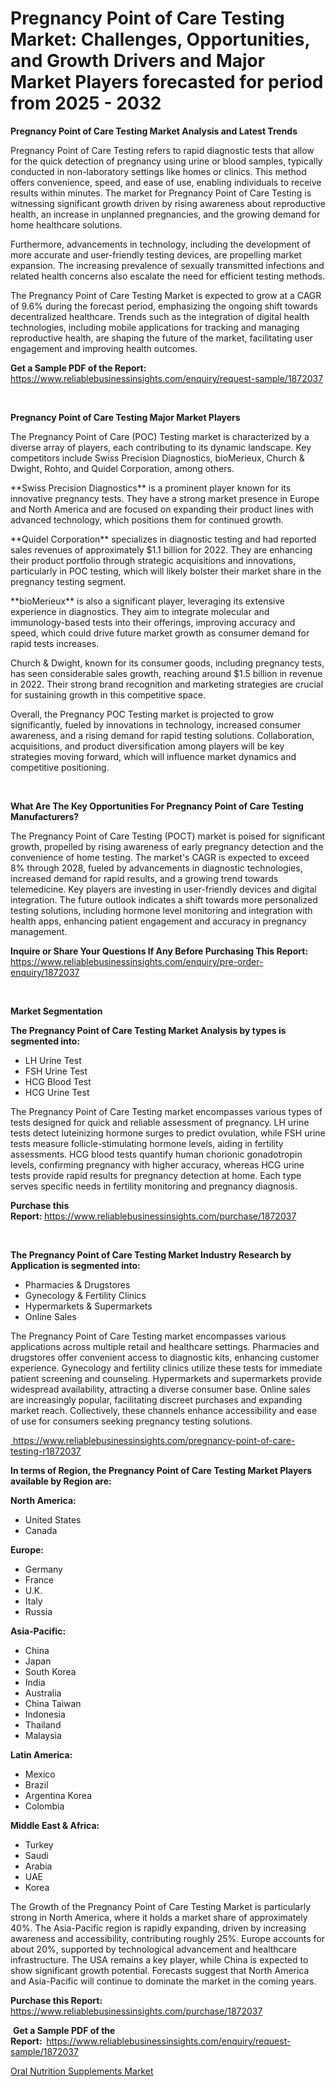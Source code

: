<p><h1>Pregnancy Point of Care Testing Market: Challenges, Opportunities, and Growth Drivers and Major Market Players forecasted for period from 2025 - 2032</h1></p><p><strong>Pregnancy Point of Care Testing Market Analysis and Latest Trends</strong></p>
<p><p>Pregnancy Point of Care Testing refers to rapid diagnostic tests that allow for the quick detection of pregnancy using urine or blood samples, typically conducted in non-laboratory settings like homes or clinics. This method offers convenience, speed, and ease of use, enabling individuals to receive results within minutes. The market for Pregnancy Point of Care Testing is witnessing significant growth driven by rising awareness about reproductive health, an increase in unplanned pregnancies, and the growing demand for home healthcare solutions. </p><p>Furthermore, advancements in technology, including the development of more accurate and user-friendly testing devices, are propelling market expansion. The increasing prevalence of sexually transmitted infections and related health concerns also escalate the need for efficient testing methods. </p><p>The Pregnancy Point of Care Testing Market is expected to grow at a CAGR of 9.6% during the forecast period, emphasizing the ongoing shift towards decentralized healthcare. Trends such as the integration of digital health technologies, including mobile applications for tracking and managing reproductive health, are shaping the future of the market, facilitating user engagement and improving health outcomes.</p></p>
<p><strong>Get a Sample PDF of the Report:&nbsp;</strong> <a href="https://www.reliablebusinessinsights.com/enquiry/request-sample/1872037?utm_campaign=2287&utm_medium=2&utm_source=Github&utm_content=ia&utm_term=08032025&utm_id=pregnancy-point-of-care-testing">https://www.reliablebusinessinsights.com/enquiry/request-sample/1872037</a></p>
<p>&nbsp;</p>
<p><strong>Pregnancy Point of Care Testing Major Market Players</strong></p>
<p><p>The Pregnancy Point of Care (POC) Testing market is characterized by a diverse array of players, each contributing to its dynamic landscape. Key competitors include Swiss Precision Diagnostics, bioMerieux, Church & Dwight, Rohto, and Quidel Corporation, among others. </p><p>**Swiss Precision Diagnostics** is a prominent player known for its innovative pregnancy tests. They have a strong market presence in Europe and North America and are focused on expanding their product lines with advanced technology, which positions them for continued growth.</p><p>**Quidel Corporation** specializes in diagnostic testing and had reported sales revenues of approximately $1.1 billion for 2022. They are enhancing their product portfolio through strategic acquisitions and innovations, particularly in POC testing, which will likely bolster their market share in the pregnancy testing segment.</p><p>**bioMerieux** is also a significant player, leveraging its extensive experience in diagnostics. They aim to integrate molecular and immunology-based tests into their offerings, improving accuracy and speed, which could drive future market growth as consumer demand for rapid tests increases.</p><p>Church & Dwight, known for its consumer goods, including pregnancy tests, has seen considerable sales growth, reaching around $1.5 billion in revenue in 2022. Their strong brand recognition and marketing strategies are crucial for sustaining growth in this competitive space.</p><p>Overall, the Pregnancy POC Testing market is projected to grow significantly, fueled by innovations in technology, increased consumer awareness, and a rising demand for rapid testing solutions. Collaboration, acquisitions, and product diversification among players will be key strategies moving forward, which will influence market dynamics and competitive positioning.</p></p>
<p>&nbsp;</p>
<p><strong>What Are The Key Opportunities For Pregnancy Point of Care Testing Manufacturers?</strong></p>
<p><p>The Pregnancy Point of Care Testing (POCT) market is poised for significant growth, propelled by rising awareness of early pregnancy detection and the convenience of home testing. The market's CAGR is expected to exceed 8% through 2028, fueled by advancements in diagnostic technologies, increased demand for rapid results, and a growing trend towards telemedicine. Key players are investing in user-friendly devices and digital integration. The future outlook indicates a shift towards more personalized testing solutions, including hormone level monitoring and integration with health apps, enhancing patient engagement and accuracy in pregnancy management.</p></p>
<p><strong>Inquire or Share Your Questions If Any Before Purchasing This Report:</strong> <a href="https://www.reliablebusinessinsights.com/enquiry/pre-order-enquiry/1872037?utm_campaign=2287&utm_medium=2&utm_source=Github&utm_content=ia&utm_term=08032025&utm_id=pregnancy-point-of-care-testing">https://www.reliablebusinessinsights.com/enquiry/pre-order-enquiry/1872037</a></p>
<p>&nbsp;</p>
<p><strong>Market Segmentation</strong></p>
<p><strong>The Pregnancy Point of Care Testing Market Analysis by types is segmented into:</strong></p>
<p><ul><li>LH Urine Test</li><li>FSH Urine Test</li><li>HCG Blood Test</li><li>HCG Urine Test</li></ul></p>
<p><p>The Pregnancy Point of Care Testing market encompasses various types of tests designed for quick and reliable assessment of pregnancy. LH urine tests detect luteinizing hormone surges to predict ovulation, while FSH urine tests measure follicle-stimulating hormone levels, aiding in fertility assessments. HCG blood tests quantify human chorionic gonadotropin levels, confirming pregnancy with higher accuracy, whereas HCG urine tests provide rapid results for pregnancy detection at home. Each type serves specific needs in fertility monitoring and pregnancy diagnosis.</p></p>
<p><strong>Purchase this Report:&nbsp;</strong><a href="https://www.reliablebusinessinsights.com/purchase/1872037?utm_campaign=2287&utm_medium=2&utm_source=Github&utm_content=ia&utm_term=08032025&utm_id=pregnancy-point-of-care-testing">https://www.reliablebusinessinsights.com/purchase/1872037</a></p>
<p>&nbsp;</p>
<p><strong>The Pregnancy Point of Care Testing Market Industry Research by Application is segmented into:</strong></p>
<p><ul><li>Pharmacies & Drugstores</li><li>Gynecology & Fertility Clinics</li><li>Hypermarkets & Supermarkets</li><li>Online Sales</li></ul></p>
<p><p>The Pregnancy Point of Care Testing market encompasses various applications across multiple retail and healthcare settings. Pharmacies and drugstores offer convenient access to diagnostic kits, enhancing customer experience. Gynecology and fertility clinics utilize these tests for immediate patient screening and counseling. Hypermarkets and supermarkets provide widespread availability, attracting a diverse consumer base. Online sales are increasingly popular, facilitating discreet purchases and expanding market reach. Collectively, these channels enhance accessibility and ease of use for consumers seeking pregnancy testing solutions.</p></p>
<p><a href="https://www.reliablebusinessinsights.com/pregnancy-point-of-care-testing-r1872037?utm_campaign=2287&utm_medium=2&utm_source=Github&utm_content=ia&utm_term=08032025&utm_id=pregnancy-point-of-care-testing">&nbsp;https://www.reliablebusinessinsights.com/pregnancy-point-of-care-testing-r1872037</a></p>
<p><strong>In terms of Region, the Pregnancy Point of Care Testing Market Players available by Region are:</strong></p>
<p>
    <p> <strong> North America: </strong>
        <ul>
            <li>United States</li>
            <li>Canada</li>
        </ul>
        </p> 
    <p> <strong> Europe: </strong>
        <ul>
            <li>Germany</li>
            <li>France</li>
            <li>U.K.</li>
            <li>Italy</li>
            <li>Russia</li>
        </ul>
        </p> 
    <p> <strong> Asia-Pacific: </strong>
        <ul>
            <li>China</li>
            <li>Japan</li>
            <li>South Korea</li>
            <li>India</li>
            <li>Australia</li>
            <li>China Taiwan</li>
            <li>Indonesia</li>
            <li>Thailand</li>
            <li>Malaysia</li>
        </ul>
        </p> 
    <p> <strong> Latin America: </strong>
        <ul>
            <li>Mexico</li>
            <li>Brazil</li>
            <li>Argentina Korea</li>
            <li>Colombia</li>
        </ul>
        </p> 
    <p> <strong> Middle East & Africa: </strong>
        <ul>
            <li>Turkey</li>
            <li>Saudi</li>
            <li>Arabia</li>
            <li>UAE</li>
            <li>Korea</li>
        </ul>
    </p>
    </p>
<p><p>The Growth of the Pregnancy Point of Care Testing Market is particularly strong in North America, where it holds a market share of approximately 40%. The Asia-Pacific region is rapidly expanding, driven by increasing awareness and accessibility, contributing roughly 25%. Europe accounts for about 20%, supported by technological advancement and healthcare infrastructure. The USA remains a key player, while China is expected to show significant growth potential. Forecasts suggest that North America and Asia-Pacific will continue to dominate the market in the coming years.</p></p>
<p><strong>Purchase this Report: </strong><a href="https://www.reliablebusinessinsights.com/purchase/1872037?utm_campaign=2287&utm_medium=2&utm_source=Github&utm_content=ia&utm_term=08032025&utm_id=pregnancy-point-of-care-testing">https://www.reliablebusinessinsights.com/purchase/1872037</a></p>
<p>&nbsp;<strong>Get a Sample PDF of the Report:&nbsp;&nbsp;</strong><a href="https://www.reliablebusinessinsights.com/enquiry/request-sample/1872037?utm_campaign=2287&utm_medium=2&utm_source=Github&utm_content=ia&utm_term=08032025&utm_id=pregnancy-point-of-care-testing">https://www.reliablebusinessinsights.com/enquiry/request-sample/1872037</a></p>
<p><strong></strong></p>
<p><p><a href="https://github.com/edacruz6/Market-Research-Report-List-1/blob/main/oral-nutrition-supplements-market.md?utm_campaign=2287&utm_medium=2&utm_source=Github&utm_content=ia&utm_term=08032025&utm_id=pregnancy-point-of-care-testing">Oral Nutrition Supplements Market</a></p></p>